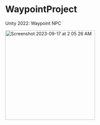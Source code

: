# WaypointProject
Unity 2022: Waypoint NPC

<img width="284" alt="Screenshot 2023-09-17 at 2 05 26 AM" src="https://github.com/reizink/WaypointProject/assets/30359818/c3715699-3137-4e69-9b9f-6229dedef1c7">
